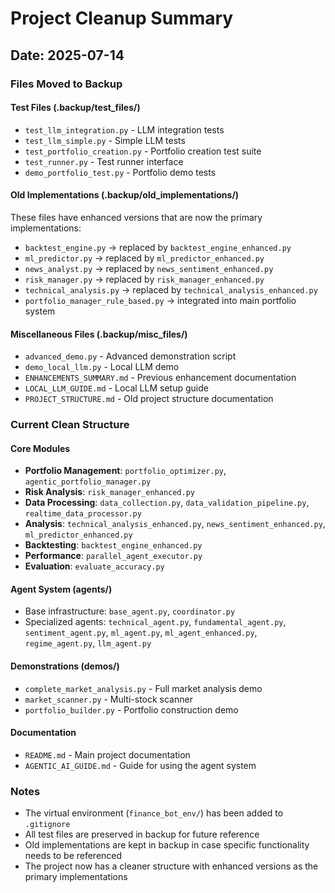 # Project Cleanup Summary

## Date: 2025-07-14

### Files Moved to Backup

#### Test Files (.backup/test_files/)
- `test_llm_integration.py` - LLM integration tests
- `test_llm_simple.py` - Simple LLM tests
- `test_portfolio_creation.py` - Portfolio creation test suite
- `test_runner.py` - Test runner interface
- `demo_portfolio_test.py` - Portfolio demo tests

#### Old Implementations (.backup/old_implementations/)
These files have enhanced versions that are now the primary implementations:
- `backtest_engine.py` → replaced by `backtest_engine_enhanced.py`
- `ml_predictor.py` → replaced by `ml_predictor_enhanced.py`
- `news_analyst.py` → replaced by `news_sentiment_enhanced.py`
- `risk_manager.py` → replaced by `risk_manager_enhanced.py`
- `technical_analysis.py` → replaced by `technical_analysis_enhanced.py`
- `portfolio_manager_rule_based.py` → integrated into main portfolio system

#### Miscellaneous Files (.backup/misc_files/)
- `advanced_demo.py` - Advanced demonstration script
- `demo_local_llm.py` - Local LLM demo
- `ENHANCEMENTS_SUMMARY.md` - Previous enhancement documentation
- `LOCAL_LLM_GUIDE.md` - Local LLM setup guide
- `PROJECT_STRUCTURE.md` - Old project structure documentation

### Current Clean Structure

#### Core Modules
- **Portfolio Management**: `portfolio_optimizer.py`, `agentic_portfolio_manager.py`
- **Risk Analysis**: `risk_manager_enhanced.py`
- **Data Processing**: `data_collection.py`, `data_validation_pipeline.py`, `realtime_data_processor.py`
- **Analysis**: `technical_analysis_enhanced.py`, `news_sentiment_enhanced.py`, `ml_predictor_enhanced.py`
- **Backtesting**: `backtest_engine_enhanced.py`
- **Performance**: `parallel_agent_executor.py`
- **Evaluation**: `evaluate_accuracy.py`

#### Agent System (agents/)
- Base infrastructure: `base_agent.py`, `coordinator.py`
- Specialized agents: `technical_agent.py`, `fundamental_agent.py`, `sentiment_agent.py`, `ml_agent.py`, `ml_agent_enhanced.py`, `regime_agent.py`, `llm_agent.py`

#### Demonstrations (demos/)
- `complete_market_analysis.py` - Full market analysis demo
- `market_scanner.py` - Multi-stock scanner
- `portfolio_builder.py` - Portfolio construction demo

#### Documentation
- `README.md` - Main project documentation
- `AGENTIC_AI_GUIDE.md` - Guide for using the agent system

### Notes
- The virtual environment (`finance_bot_env/`) has been added to `.gitignore`
- All test files are preserved in backup for future reference
- Old implementations are kept in backup in case specific functionality needs to be referenced
- The project now has a cleaner structure with enhanced versions as the primary implementations